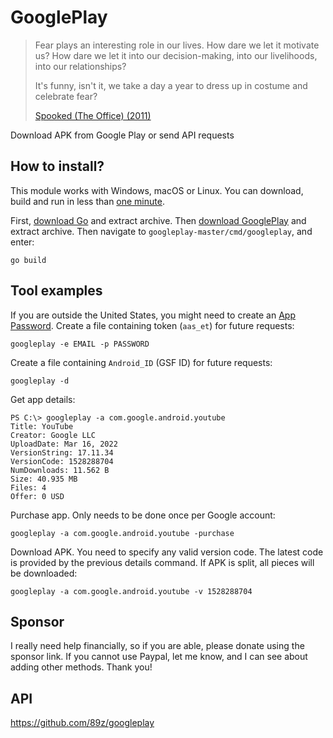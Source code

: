 # GooglePlay

> Fear plays an interesting role in our lives. How dare we let it motivate us?
> How dare we let it into our decision-making, into our livelihoods, into our
> relationships?
>
> It's funny, isn't it, we take a day a year to dress up in costume and
> celebrate fear?
>
> [Spooked (The Office) (2011)][1]

Download APK from Google Play or send API requests

[1]://f002.backblazeb2.com/file/ql8mlh/Spooked+%28The+Office%29.mp4

## How to install?

This module works with Windows, macOS or Linux. You can download, build and run
in less than [one&nbsp;minute][2].

First, [download Go][3] and extract archive. Then [download GooglePlay][4] and
extract archive. Then navigate to `googleplay-master/cmd/googleplay`, and
enter:

~~~
go build
~~~

[2]://f002.backblazeb2.com/file/ql8mlh/googleplay.webm
[3]://go.dev/dl
[4]://github.com/89z/googleplay/archive/refs/heads/master.zip

## Tool examples

If you are outside the United States, you might need to create an
[App Password][5]. Create a file containing token (`aas_et`) for future
requests:

~~~
googleplay -e EMAIL -p PASSWORD
~~~

Create a file containing `Android_ID` (GSF ID) for future requests:

~~~
googleplay -d
~~~

Get app details:

~~~
PS C:\> googleplay -a com.google.android.youtube
Title: YouTube
Creator: Google LLC
UploadDate: Mar 16, 2022
VersionString: 17.11.34
VersionCode: 1528288704
NumDownloads: 11.562 B
Size: 40.935 MB
Files: 4
Offer: 0 USD
~~~

Purchase app. Only needs to be done once per Google account:

~~~
googleplay -a com.google.android.youtube -purchase
~~~

Download APK. You need to specify any valid version code. The latest code is
provided by the previous details command. If APK is split, all pieces will be
downloaded:

~~~
googleplay -a com.google.android.youtube -v 1528288704
~~~

[5]://support.google.com/accounts/answer/185833

## Sponsor

I really need help financially, so if you are able, please donate using the
sponsor link. If you cannot use Paypal, let me know, and I can see about adding
other methods. Thank you!

## API

https://github.com/89z/googleplay
